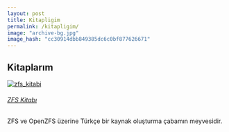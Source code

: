 ```yaml
---
layout: post
title: Kitapligim
permalink: /kitapligim/
image: "archive-bg.jpg"
image_hash: "cc30914dbb849385dc6c0bf877626671"
---
```



<section class="portfolio-block projects-cards">
    <div class="container">
        <div class="heading">
            <h2>Kitaplarım</h2>
        </div>
        <div class="row">
            <div class="col-md-6 col-lg-4">
                <div class="card border-0"><a href="https://github.com/Zaryob/zfs_kitabi"><img class="card-img-top scale-on-hover" src="https://gh-card.dev/repos/Zaryob/zfs_kitabi.svg" alt="zfs_kitabi" /></a>
                    <div class="card-body">
                        <h6><a href="#">ZFS Kitabı</a></h6>
                        <p class="text-muted card-text">ZFS ve OpenZFS üzerine Türkçe bir kaynak oluşturma çabamın meyvesidir.</p>
                    </div>
                </div>
            </div>
         </div>
    </div>
</section>
